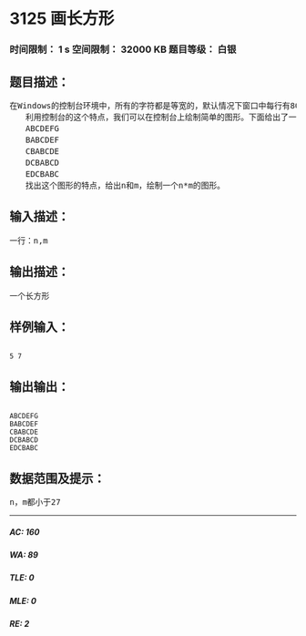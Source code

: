 # 3125 画长方形   
### 时间限制： 1 s     空间限制： 32000 KB     题目等级： 白银  
## 题目描述：  

<pre>
在Windows的控制台环境中，所有的字符都是等宽的，默认情况下窗口中每行有80个字符，每个屏幕有25行，组成了一个字符矩阵。  
　　利用控制台的这个特点，我们可以在控制台上绘制简单的图形。下面给出了一个5*7的图形的例子：  
　　ABCDEFG  
　　BABCDEF  
　　CBABCDE  
　　DCBABCD  
　　EDCBABC  
　　找出这个图形的特点，给出n和m，绘制一个n*m的图形。
</pre>
  
  
## 输入描述：  

<pre>
一行：n,m
</pre>
  
  
## 输出描述：  

<pre>
一个长方形
</pre>
  
  
## 样例输入：  

<pre><code>
5 7
</code></pre>
  
  
## 输出输出：  

<pre><code>
ABCDEFG  
BABCDEF  
CBABCDE  
DCBABCD  
EDCBABC
</code></pre>
  
  
## 数据范围及提示：  

<pre>
n，m都小于27
</pre>
  
  
***  

##### AC: 160  
##### WA: 89  
##### TLE: 0  
##### MLE: 0  
##### RE: 2  
